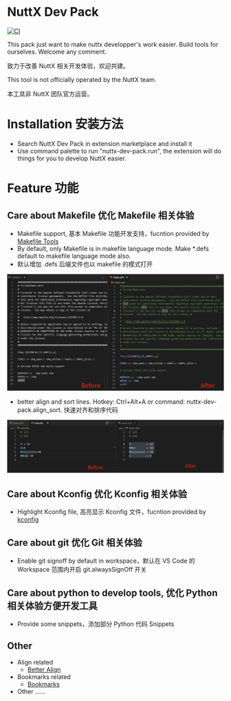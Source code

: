 # NuttX Dev Pack

[![CI](https://github.com/rwb-nuttx/vsce_nuttx_dev_pack/actions/workflows/publish.yml/badge.svg)](https://github.com/rwb-nuttx/vsce_nuttx_dev_pack/actions/workflows/publish.yml) 

This pack just want to make nuttx developper's work easier. Build tools for ourselves. Welcome any comment.

致力于改善 NuttX 相关开发体验，欢迎共建。

This tool is not officially operated by the NuttX team.

本工具非 NuttX 团队官方运营。

# Installation 安装方法

- Search NuttX Dev Pack in extension marketplace and install it
- Use command palette to run "nuttx-dev-pack.run", the extension will do things for you to develop NuttX easier.

# Feature 功能

## Care about Makefile 优化 Makefile 相关体验

- Makefile support, 基本 Makefile 功能开发支持，fucntion provided by [Makefile Tools](https://marketplace.visualstudio.com/items?itemName=ms-vscode.makefile-tools)  
- By default, only Makefile is in makefile language mode. Make *.defs default to makefile language mode also.
- 默认增加 .defs 后缀文件也以 makefile 的模式打开

![](doc/Makefile.png)

- better align and sort lines. Hotkey: Ctrl+Alt+A or command: nuttx-dev-pack.align_sort. 快速对齐和排序代码

![](doc/align_sort.png)

## Care about Kconfig 优化 Kconfig 相关体验

- Highlight Kconfig file, 高亮显示 Kconfig 文件，fucntion provided by [kconfig](https://marketplace.visualstudio.com/items?itemName=luveti.kconfig) 

## Care about git 优化 Git 相关体验

- Enable git signoff by default in workspace，默认在 VS Code 的 Workspace 范围内开启 git.alwaysSignOff 开关

## Care about python to develop tools, 优化 Python 相关体验方便开发工具

- Provide some snippets，添加部分 Python 代码 Snippets

## Other
- Align related
  - [Better Align](https://marketplace.visualstudio.com/items?itemName=Chouzz.vscode-better-align) 
- Bookmarks related
  - [Bookmarks](https://marketplace.visualstudio.com/items?itemName=alefragnani.bookmarks) 
- Other ……